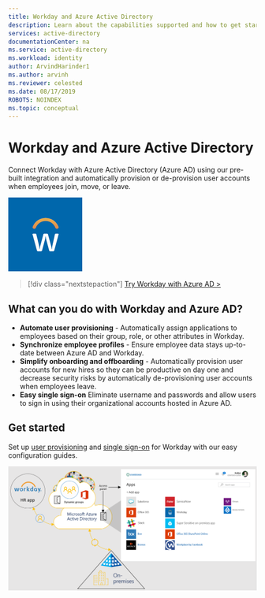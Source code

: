 ```yaml
---
title: Workday and Azure Active Directory
description: Learn about the capabilities supported and how to get started.
services: active-directory
documentationCenter: na
ms.service: active-directory
ms.workload: identity
author: ArvindHarinder1
ms.author: arvinh
ms.reviewer: celested
ms.date: 08/17/2019
ROBOTS: NOINDEX
ms.topic: conceptual
---
```


# Workday and Azure Active Directory

Connect Workday with Azure Active Directory (Azure AD) using our pre-built integration and automatically provision or de-provision user accounts when employees join, move, or leave.

![Shows the Workday app logo](./media/workday.png)

> [!div class="nextstepaction"]
> [Try Workday with Azure AD >](https://portal.azure.com/#blade/Microsoft_AAD_IAM/AppGalleryApplicationsBlade/category/topapps)

## What can you do with Workday and Azure AD?

- **Automate user provisioning** - Automatically assign applications to employees based on their group, role, or other attributes in Workday.
- **Synchronize employee profiles** - Ensure employee data stays up-to-date between Azure AD and Workday.
- **Simplify onboarding and offboarding** - Automatically provision user accounts for new hires so they can be productive on day one and decrease security risks by automatically de-provisioning user accounts when employees leave.
- **Easy single sign-on** Eliminate username and passwords and allow users to sign in using their organizational accounts hosted in Azure AD.

## Get started

Set up [user provisioning](https://docs.microsoft.com/azure/active-directory/saas-apps/Workday-provisioning-tutorial) and [single sign-on](https://docs.microsoft.com/azure/active-directory/saas-apps/Workday-tutorial) for Workday with our easy configuration guides.

![Shows Azure AD and some of the many apps that integrate with Azure AD](./media/azure-ad-app-image.png)
